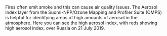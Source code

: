 <p>Fires often emit smoke and this can cause air quality issues. The Aerosol Index layer from the Suomi-NPP/Ozone Mapping and Profiler Suite (OMPS) is helpful for identifying areas of high amounts of aerosol in the atmosphere. Here you can see the high aerosol index, with reds showing high aerosol index, over Russia on 21 July 2019.</p>
